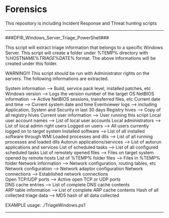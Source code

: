 # Forensics
This repository is including Incident Response and Threat hunting scripts


-------------------------------------------
###DFIR_Windows_Server_Triage_PowerShell###

This script will extract triage information that belongs to a specific Windows Server. 
This script will create a folder under %TEMP% directory with %HOSTNAME%_TRIAGE_%DATE% format.
The above informations will be created under this folder.

WARNING!!! This script should be run with Administrator rights on the servers.
The following informations are extracted.

System information --> Build, service pack level, installed patches, etc
Windows version --> Logs the version number of the target OS
NetBIOS information --> Active NetBIOS sessions, transferred files, etc
Current date and time --> Current system date and time
Eventviewer logs --> including Application, System and Security in last 30 days
Registry hives --> Copy of all registry hives
Current user information --> User running this script
Local user account names --> List of local user accounts
Local administrators --> List of local admin right users
Logged on users --> All users currently logged on to target system
Installed software --> List of all installed software through WMI
Loaded processes and dlls --> List of all running processes and loaded dlls
Autorun applications/services --> List of autorun applications and services
List of scheduled tasks --> List of all configured scheduled tasks
List of remotely opened files --> Files on target system opened by remote hosts
List of %TEMP% folder files --> Files in %TEMP% folder
Network information --> Network configuration, routing tables, etc
Network configuration --> Network adaptor configuration
Network connections --> Established network connections           
Open TCP/UDP ports --> Active open TCP or UDP ports                    
DNS cache entries --> List of complete DNS cache contents           
ARP table information --> List of complete ARP cache contents
Hash of all collected triage data --> MD5 hash of all data collected

EXAMPLE usage: ./TriageWindows.ps1


-------------------------------------------
